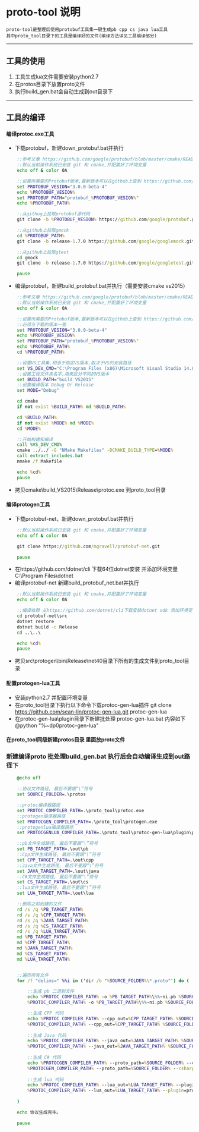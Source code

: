 # proto-tool 说明
    proto-tool是整理后使用protobuf工具集一键生成pb cpp cs java lua工具
    其中proto_tool目录下的工具是编译好的文件(编译方法详见工具编译部分)

----
## 工具的使用
1. 工具生成lua文件需要安装python2.7
2. 在protos目录下放置proto文件
3. 执行build_gen.bat会自动生成到out目录下

----
## 工具的编译
#### 编译protoc.exe工具
- 下载protobuf，新建down_protobuf.bat并执行
```bat
    ::参考文章 https://github.com/google/protobuf/blob/master/cmake/README.md
    ::默认当前操作系统已安装 git 和 cmake,并配置好了环境变量
    echo off & color 0A

    ::设置所需要的Protobuf版本,最新版本可以在github上查到 https://github.com/google/protobuf
    set PROTOBUF_VESION="3.0.0-beta-4"
    echo %PROTOBUF_VESION%
    set PROTOBUF_PATH="protobuf_%PROTOBUF_VESION%"
    echo %PROTOBUF_PATH%

    ::从githug上拉取protobuf源代码
    git clone -b %PROTOBUF_VESION% https://github.com/google/protobuf.git %PROTOBUF_PATH%

    ::从github上拉取gmock
    cd %PROTOBUF_PATH%
    git clone -b release-1.7.0 https://github.com/google/googlemock.git gmock

    ::从github上拉取gtest
    cd gmock
    git clone -b release-1.7.0 https://github.com/google/googletest.git gtest

    pause
```
- 编译protobuf，新建build_protobuf.bat并执行（需要安装cmake vs2015）
```bat
    ::参考文章 https://github.com/google/protobuf/blob/master/cmake/README.md
    ::默认当前操作系统已安装 git 和 cmake,并配置好了环境变量
    echo off & color 0A

    ::设置所需要的Protobuf版本,最新版本可以在github上查到 https://github.com/google/protobuf
    ::必须与下载的版本一致
    set PROTOBUF_VESION="3.0.0-beta-4"
    echo %PROTOBUF_VESION%
    set PROTOBUF_PATH="protobuf_%PROTOBUF_VESION%"
    echo %PROTOBUF_PATH%
    cd %PROTOBUF_PATH%

    ::设置VS工具集,相当于指定VS版本,取决于VS的安装路径
    set VS_DEV_CMD="C:\Program Files (x86)\Microsoft Visual Studio 14.0\Common7\Tools\VsDevCmd.bat"
    ::设置工程文件夹名字,用来区分不同的VS版本
    set BUILD_PATH="build_VS2015"
    ::设置编译版本 Debug Or Release
    set MODE="Debug"

    cd cmake
    if not exist %BUILD_PATH% md %BUILD_PATH%

    cd %BUILD_PATH%
    if not exist %MODE% md %MODE%
    cd %MODE%

    ::开始构建和编译
    call %VS_DEV_CMD%
    cmake ../../ -G "NMake Makefiles" -DCMAKE_BUILD_TYPE=%MODE%
    call extract_includes.bat
    nmake /f Makefile

    echo %cd%
    pause
```
- 拷贝cmake\build_VS2015\Release\protoc.exe 到proto_tool目录
#### 编译protogen工具
- 下载protobuf-net，新建down_protobuf.bat并执行
```bat
    ::默认当前操作系统已安装 git 和 cmake,并配置好了环境变量
    echo off & color 0A

    git clone https://github.com/mgravell/protobuf-net.git

    pause
```
- 在https://github.com/dotnet/cli 下载64位dotnet安装 并添加环境变量C:\Program Files\dotnet
- 编译protobuf-net 新建build_protobuf_net.bat并执行
```bat
    ::默认当前操作系统已安装 git 和 cmake,并配置好了环境变量
    echo off & color 0A

    ::编译依赖 从https://github.com/dotnet/cli下载安装dotnet sdk 添加环境变量C:\Program Files\dotnet 安装后记得关闭所有的explorer 
    cd protobuf-net\src
    dotnet restore
    dotnet build -c Release
    cd ..\..\

    echo %cd%
    pause
```
- 拷贝src\protogen\bin\Release\net40目录下所有的生成文件到proto_tool目录

#### 配置protogen-lua工具
- 安装python2.7 并配置环境变量
- 在proto_tool目录下执行以下命令下载protoc-gen-lua插件
    git clone https://github.com/sean-lin/protoc-gen-lua.git protoc-gen-lua
- 在protoc-gen-lua\plugin目录下新建批处理 protoc-gen-lua.bat 内容如下
    @python "%~dp0protoc-gen-lua"

#### 在proto_tool同级新建protos目录  里面放proto文件
### 新建编译proto 批处理build_gen.bat 执行后会自动编译生成到out路径下
```bat
    @echo off

    ::协议文件路径, 最后不要跟“\”符号
    set SOURCE_FOLDER=.\protos

    ::protoc编译器路径
    set PROTOC_COMPILER_PATH=.\proto_tool\protoc.exe
    ::protogen编译器路径
    set PROTOCGEN_COMPILER_PATH=.\proto_tool\protogen.exe
    ::protogenlua编译器路径
    set PROTOCGENLUA_COMPILER_PATH=.\proto_tool\protoc-gen-lua\plugin\protoc-gen-lua.bat

    ::pb文件生成路径, 最后不要跟“\”符号
    set PB_TARGET_PATH=.\out\pb
    ::Cpp文件生成路径, 最后不要跟“\”符号
    set CPP_TARGET_PATH=.\out\cpp 
    ::Java文件生成路径, 最后不要跟“\”符号
    set JAVA_TARGET_PATH=.\out\java 
    ::C#文件生成路径, 最后不要跟“\”符号
    set CS_TARGET_PATH=.\out\cs
    ::lua文件生成路径, 最后不要跟“\”符号
    set LUA_TARGET_PATH=.\out\lua

    ::删除之前创建的文件
    rd /s /q %PB_TARGET_PATH%
    rd /s /q %CPP_TARGET_PATH%
    rd /s /q %JAVA_TARGET_PATH%
    rd /s /q %CS_TARGET_PATH%
    rd /s /q %LUA_TARGET_PATH%
    md %PB_TARGET_PATH%
    md %CPP_TARGET_PATH%
    md %JAVA_TARGET_PATH%
    md %CS_TARGET_PATH%
    md %LUA_TARGET_PATH%


    ::遍历所有文件
    for /f "delims=" %%i in ('dir /b "%SOURCE_FOLDER%\*.proto"') do (

        ::生成 pb 二进制文件
        echo %PROTOC_COMPILER_PATH% -o %PB_TARGET_PATH%\%%~ni.pb %SOURCE_FOLDER%\%%i
        %PROTOC_COMPILER_PATH% -o %PB_TARGET_PATH%\%%~ni.pb %SOURCE_FOLDER%\%%i

        ::生成 CPP 代码
        echo %PROTOC_COMPILER_PATH% --cpp_out=%CPP_TARGET_PATH% %SOURCE_FOLDER%\%%i
        %PROTOC_COMPILER_PATH% --cpp_out=%CPP_TARGET_PATH% %SOURCE_FOLDER%\%%i
        
        ::生成 Java 代码
        echo %PROTOC_COMPILER_PATH% --java_out=%JAVA_TARGET_PATH% %SOURCE_FOLDER%\%%i
        %PROTOC_COMPILER_PATH% --java_out=%JAVA_TARGET_PATH% %SOURCE_FOLDER%\%%i
        
        ::生成 C# 代码
        echo %PROTOCGEN_COMPILER_PATH% --proto_path=%SOURCE_FOLDER% --csharp_out=%CS_TARGET_PATH%\  %%i
        %PROTOCGEN_COMPILER_PATH% --proto_path=%SOURCE_FOLDER% --csharp_out=%CS_TARGET_PATH%\  %%i
        
        ::生成 lua 代码
        echo %PROTOC_COMPILER_PATH% --lua_out=%LUA_TARGET_PATH% --plugin=protoc-gen-lua=%PROTOCGENLUA_COMPILER_PATH% %SOURCE_FOLDER%\%%i
        %PROTOC_COMPILER_PATH% --lua_out=%LUA_TARGET_PATH% --plugin=protoc-gen-lua=%PROTOCGENLUA_COMPILER_PATH% %SOURCE_FOLDER%\%%i
          
    )

    echo 协议生成完毕。

    pause
```
